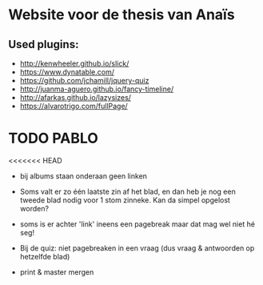 # Website voor de thesis van Anaïs

## Used plugins:

* http://kenwheeler.github.io/slick/
* https://www.dynatable.com/
* https://github.com/jchamill/jquery-quiz
* http://juanma-aguero.github.io/fancy-timeline/
* http://afarkas.github.io/lazysizes/
* https://alvarotrigo.com/fullPage/


# TODO PABLO
<<<<<<< HEAD
* bij albums staan onderaan geen linken
* Soms valt er zo één laatste zin af het blad, en dan heb je nog een tweede blad nodig voor 1 stom zinneke. Kan da simpel opgelost worden? 

* soms is er achter 'link' ineens een pagebreak maar dat mag wel niet hé seg!
* Bij de quiz: niet pagebreaken in een vraag (dus vraag & antwoorden op hetzelfde blad)
* print & master mergen